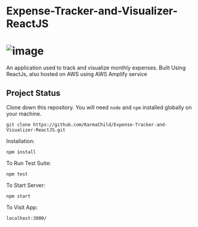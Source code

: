 # Expense-Tracker-and-Visualizer-ReactJS

# ![image](https://user-images.githubusercontent.com/74791365/176264926-39b96001-a47c-49e6-82ec-c5d3ca80354e.png)


An application used to track and visualize monthly expenses. Built Using ReactJs, also hosted on AWS using AWS Amplify service 

## Project Status


Clone down this repository. You will need `node` and `npm` installed globally on your machine.  

`git clone https://github.com/KarmaChild/Expense-Tracker-and-Visualizer-ReactJS.git`

Installation:

`npm install`  

To Run Test Suite:  

`npm test`  

To Start Server:

`npm start`  

To Visit App:

`localhost:3000/`  
